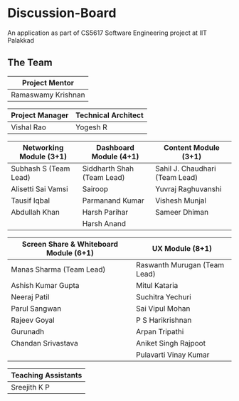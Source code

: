 # Discussion-Board

An application as part of CS5617 Software Engineering project at IIT Palakkad

## The Team

| Project Mentor     |
|--------------------|
| Ramaswamy Krishnan |

| Project Manager    | Technical Architect   |
|--------------------|-----------------------|
|   Vishal Rao       |      Yogesh R         |


| Networking Module (3+1)         | Dashboard Module (4+1)     | Content Module (3+1)           | 
|---------------------------------|----------------------------|--------------------------------|
| Subhash S (Team Lead)           | Siddharth Shah (Team Lead) | Sahil J. Chaudhari (Team Lead) | 
| Alisetti Sai Vamsi              | Sairoop                    | Yuvraj Raghuvanshi             |           
| Tausif Iqbal                    | Parmanand Kumar            | Vishesh Munjal                 | 
| Abdullah Khan                   | Harsh Parihar              | Sameer Dhiman                  | 
|                                 | Harsh Anand                |                                |


| Screen Share & Whiteboard Module (6+1) | UX Module (8+1)              |
|----------------------------------------|------------------------------|
| Manas Sharma (Team Lead)               | Raswanth Murugan (Team Lead) |
| Ashish Kumar Gupta                     | Mitul Kataria                |
| Neeraj Patil                           | Suchitra Yechuri             |
| Parul Sangwan                          | Sai Vipul Mohan              |
| Rajeev Goyal                           | P S Harikrishnan             |
| Gurunadh                               | Arpan Tripathi               |
| Chandan Srivastava                     | Aniket Singh Rajpoot         |
|                                        | Pulavarti Vinay Kumar        |


| Teaching Assistants    |
|------------------------|
| Sreejith K P           |

